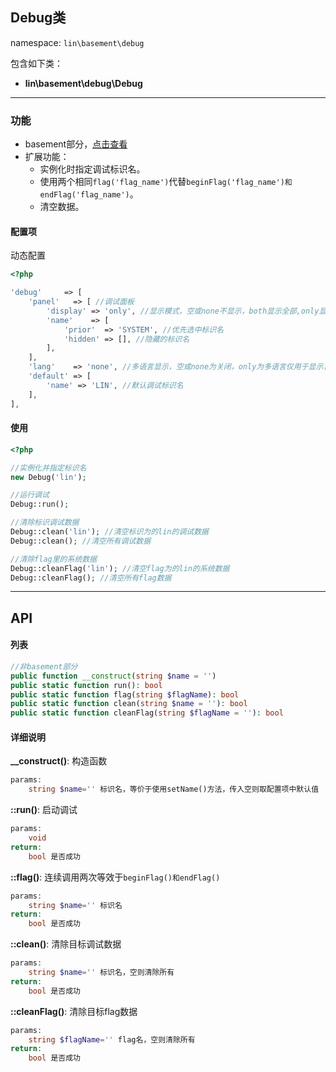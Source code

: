 Debug类
----
namespace: `lin\basement\debug`

包含如下类：

* **lin\basement\debug\Debug**

---

### 功能

* basement部分，[点击查看](https://github.com/linlanye/basement)
* 扩展功能：
    * 实例化时指定调试标识名。
	* 使用两个相同`flag('flag_name')`代替`beginFlag('flag_name')和endFlag('flag_name')`。
	* 清空数据。



#### 配置项

动态配置

~~~php
<?php

'debug'     => [
    'panel'   => [ //调试面板
        'display' => 'only', //显示模式，空或none不显示，both显示全部,only显示小图标
        'name'    => [
            'prior'  => 'SYSTEM', //优先选中标识名
            'hidden' => [], //隐藏的标识名
        ],
    ],
    'lang'    => 'none', //多语言显示，空或none为关闭，only为多语言仅用于显示，但数据依然为原文，both为数据和显示都为多语言
    'default' => [
        'name' => 'LIN', //默认调试标识名
    ],
],
~~~

#### 使用

~~~php
<?php

//实例化并指定标识名
new Debug('lin');

//运行调试
Debug::run();

//清除标识调试数据
Debug::clean('lin'); //清空标识为的lin的调试数据
Debug::clean(); //清空所有调试数据

//清除flag里的系统数据
Debug::cleanFlag('lin'); //清空flag为的lin的系统数据
Debug::cleanFlag(); //清空所有flag数据
~~~


---


## API

#### 列表
~~~php
//非basement部分
public function __construct(string $name = '')
public static function run(): bool
public static function flag(string $flagName): bool
public static function clean(string $name = ''): bool
public static function cleanFlag(string $flagName = ''): bool
~~~

#### 详细说明
**__construct()**: 构造函数
```php
params:
    string $name='' 标识名，等价于使用setName()方法，传入空则取配置项中默认值
```

**::run()**: 启动调试
```php
params:
    void
return:
    bool 是否成功
```

**::flag()**: 连续调用两次等效于`beginFlag()和endFlag()`
```php
params:
    string $name='' 标识名
return:
    bool 是否成功
```

**::clean()**: 清除目标调试数据
```php
params:
    string $name='' 标识名，空则清除所有
return:
    bool 是否成功
```

**::cleanFlag()**: 清除目标flag数据
```php
params:
    string $flagName='' flag名，空则清除所有
return:
    bool 是否成功
```

